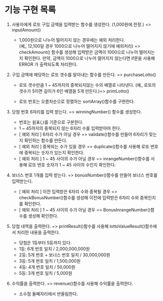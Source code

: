# 기능 구현 목록

1. 사용자에게 로또 구입 금액을 입력받는 함수를 생성한다. (1,000원에 한장.) => inputAmount()

   - 1,000원으로 나누어 떨어지지 않는 경우에는 예외 처리한다.  
     (예\_ 12,100일 경우 1000으로 나누어 떨어지지 않기에 예외처리) => checkAmount() 함수를 생성해 입력받은 금액이 1000으로 나누어 떨어지는지 확인한다. 만약, 금액이 1000으로 나누어 떨어지지 않는다면 if문을 사용해 ERROR 가 출력되도록 처리한다.

2. 구입 금액에 해당하는 로또 갯수를 알아내는 함수를 만든다. => purchaseLotto()

   - 로또 갯수만큼 1 ~ 45까지의 중복되지않는 수의 배열로 나타낸다.
     (예\_ 로또의 갯수가 5이면 길이가 6인 배열을 5개 만든다.)=> printLotto()

   - 로또 번호는 오름차순으로 정렬하는 sortArray()함수를 구현한다.

3. 당첨 번호 6자리를 입력 받는다. => winningNumber() 함수를 생성한다.

   - 번호는 쉼표(,)를 기준으로 구분한다.
   - 1 ~ 45까지의 중복되지 않는 6자리 수를 입력받아야 한다.
   - [ 예외 처리 ] 6자리 수가 아닐 경우 => validate()함수를 만들어 6자리가 맞는지 확인하는 함수를 만든다.
   - [ 예외 처리 ] 중복되는 수가 있을 경우 => duplicate()함수를 사용해 로또 번호에 중복되는 숫자가 있는지 확인한다.
   - [ 예외 처리 ] 1 ~ 45 사이의 수가 아닐 경우 => inrangeNumber()함수를 사용해 로또 번호 숫자가 1 ~ 45 사이의 수인지 확인한다.

4. 보너스 번호 1개를 입력 받는다. => bonusNumber()함수를 만들어 보너스 번호를 입력받는다.

   - [ 예외 처리 ] 이전 입력받은 6자리 수와 중복될 경우 => checkBonusNumber()함수를 생성해 이전에 입력받은 6자리 수와 중복인지를 확인한다.
   - [ 예외 처리 ] 1 ~ 45 사이의 수가 아닐 경우 => BonusInrangeNumber()함수를 생성해 확인한다.

5. 당첨 내역을 출력한다. => printResult()함수를 사용해 lottoValueResult()함수에서 처리한 내용을 출력한다.

   - 당첨은 1등부터 5등까지 있다.
   - 1등: 6개 번호 일치 / 2,000,000,000원
   - 2등: 5개 번호 + 보너스 번호 일치 / 30,000,000원
   - 3등: 5개 번호 일치 / 1,500,000원
   - 4등: 4개 번호 일치 / 50,000원
   - 5등: 3개 번호 일치 / 5,000원

6. 수익률을 출력한다. => revenue()함수를 사용해 수익률을 출력한다.
   - 소수점 둘째자리에서 반올림한다.
